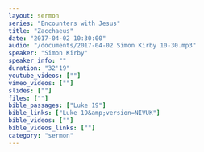 ```yaml
---
layout: sermon
series: "Encounters with Jesus"
title: "Zacchaeus"
date: "2017-04-02 10:30:00"
audio: "/documents/2017-04-02 Simon Kirby 10-30.mp3"
speaker: "Simon Kirby"
speaker_info: ""
duration: "32'19"
youtube_videos: [""]
vimeo_videos: [""]
slides: [""]
files: [""]
bible_passages: ["Luke 19"]
bible_links: ["Luke 19&amp;version=NIVUK"]
bible_videos: [""]
bible_videos_links: [""]
category: "sermon"
---
```

